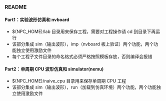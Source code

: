 ### README


#### Part1：实验波形仿真和 nvboard

* $(NPC_HOME)/lab 目录用来保存工程，需要对工程操作请 cd 到目录下再运行
* 该部分集成 sim（输出波形），imp（nvboard 板上验证）两个功能，两个功能独立使用激励文件
* 每个工程子文件目录的命名格式必须严格按照模板存放，否则编译会报错


#### Part2：单周期 CPU 波形仿真和 simulator(nemu)

* $(NPC_HOME)/naive_cpu 目录用来保存单周期 CPU 工程
* 该部分集成 sim（输出波形），run（加载到仿真环境）两个功能，两个功能独立使用激励文件